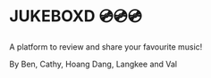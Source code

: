 # JUKEBOXD 💿💿💿
A platform to review and share your favourite music! 

By Ben, Cathy, Hoang Dang, Langkee and Val

